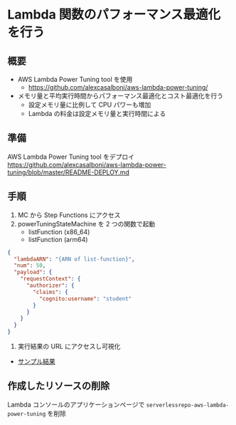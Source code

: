 # Lambda 関数のパフォーマンス最適化を行う

## 概要

- AWS Lambda Power Tuning tool を使用
  - https://github.com/alexcasalboni/aws-lambda-power-tuning/
- メモリ量と平均実行時間からパフォーマンス最適化とコスト最適化を行う
  - 設定メモリ量に比例して CPU パワーも増加
  - Lambda の料金は設定メモリ量と実行時間による

## 準備

AWS Lambda Power Tuning tool をデプロイ
https://github.com/alexcasalboni/aws-lambda-power-tuning/blob/master/README-DEPLOY.md

## 手順

1. MC から Step Functions にアクセス
2. powerTuningStateMachine を 2 つの関数で起動
   - listFunction (x86_64)
   - listFunction (arm64)

```json
{
  "lambdaARN": "{ARN of list-function}",
  "num": 50,
  "payload": {
    "requestContext": {
      "authorizer": {
        "claims": {
          "cognito:username": "student"
        }
      }
    }
  }
}
```

1. 実行結果の URL にアクセスし可視化

- [サンプル結果](<https://lambda-power-tuning.show/#gAAAAQACAAQABsAL;ZmYgQt7dfUEiIiJBZmYOQQAAGEEAACBB;+uW4M5dPkDNwbcYzilkiNJ5KhzQQeQQ1;gAAAAQACAAQABsAL;7+48Qs3MTEF3dxdBiYgYQby7I0GrqhpB;EzyvM2rWPTNlB5IzZQcSNJrycDTdetY0;listFunction(x86_64);listFunction(arm64)>)

## 作成したリソースの削除

Lambda コンソールのアプリケーションページで `serverlessrepo-aws-lambda-power-tuning` を削除
